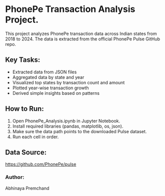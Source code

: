 # **PhonePe Transaction Analysis Project.**
This project analyzes PhonePe transaction data across Indian states from 2018 to 2024. The data is extracted from the official PhonePe Pulse GitHub repo.

## Key Tasks:
- Extracted data from JSON files
- Aggregated data by state and year
- Visualized top states by transaction count and amount
- Plotted year-wise transaction growth
- Derived simple insights based on patterns

## How to Run:
1. Open PhonePe_Analysis.ipynb in Jupyter Notebook.
2. Install required libraries (pandas, matplotlib, os, json).
3. Make sure the data path points to the downloaded Pulse dataset.
4. Run each cell in order.

## Data Source:
https://github.com/PhonePe/pulse

### Author:
Abhinaya Premchand

